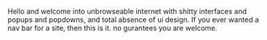 Hello and welcome into unbrowseable internet with shitty interfaces and popups and popdowns, and total absence of ui design.
If you ever wanted a nav bar for a site, then this is it. no gurantees you are welcome.
